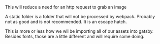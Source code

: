 This will reduce a need for an http request to grab an image

A static folder is a folder that will not be processed by webpack. Probably not as good and is not recommended. It is an escape hatch.

This is more or less how we wil be importing all of our assets into gatsby. Besides fonts, those are a little different and will require some doing.
